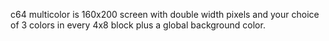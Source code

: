 c64 multicolor is 160x200 screen with double width pixels and your choice of 3 colors in every 4x8 block plus a global background color.